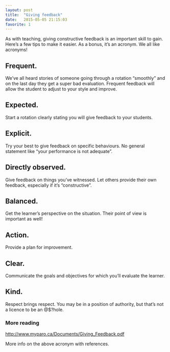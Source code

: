 ```yaml
---
layout: post
title:  "Giving feedback"
date:   2015-05-05 21:15:03
favorite: 1
---
```

As with teaching, giving constructive feedback is an important skill to gain. Here’s a few tips to make it easier. As a bonus, it’s an acronym. We all like acronyms!<!--more-->

## Frequent.

We’ve all heard stories of someone going through a rotation “smoothly” and on the last day they get a super bad evaluation. Frequent feedback will allow the student to adjust to your style and improve.

## Expected.

Start a rotation clearly stating you will give feedback to your students.

## Explicit.

Try your best to give feedback on specific behaviours. No general statement like “your performance is not adequate”.

## Directly observed.

Give feedback on things you’ve witnessed. Let others provide their own feedback, especially if it’s “constructive”.

## Balanced.

Get the learner’s perspective on the situation. Their point of view is important as well!

## Action.

Provide a plan for improvement.

## Clear.

Communicate the goals and objectives for which you’ll evaluate the learner.

## Kind.

Respect brings respect. You may be in a position of authority, but that’s not a licence to be an @$?hole.

### More reading

[http://www.myparo.ca/Documents/Giving_Feedback.pdf ](http://www.myparo.ca/Documents/Giving_Feedback.pdf)

More info on the above acronym with references.
